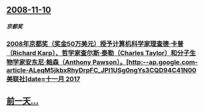 ## [2008-11-10](/zh/news/2008/11/10/index.md)

##### 京都奖
### [2008年京都奖（奖金50万美元）授予计算机科学家理查德·卡普（Richard Karp）、哲学家查尔斯·泰勒（Charles Taylor）和分子生物学家安东尼·鲍森（Anthony Pawson）。[http:--ap.google.com-article-ALeqM5jkbxRhyDrpFC_JPI1USg0ngYs3CQD94C41N00 美联社]date=十一月 2017 ](/zh/news/2008/11/10/2008年京都奖-奖金50万美元-授予计算机科学家理查德-卡普-Richard-Karp-哲学家查尔斯-泰勒-Char.md)
## [前一天...](/zh/news/2008/11/9/index.md)

